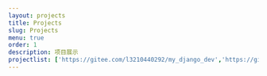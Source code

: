 ```yaml
---
layout: projects
title: Projects
slug: Projects
menu: true
order: 1
description: 项目展示
projectlist: ['https://gitee.com/l3210440292/my_django_dev','https://gitee.com/l3210440292/my_vue_dev']
---
```

